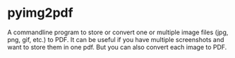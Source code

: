 # pyimg2pdf
A commandline program to store or convert one or multiple image files (jpg, png, gif, etc.) to PDF.
It can be useful if you have multiple screenshots and want to store them in one pdf.
But you can also convert each image to PDF.
